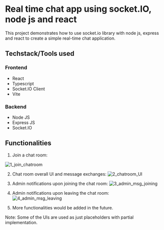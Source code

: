 # Real time chat app using socket.IO, node js and react

This project demonstrates how to use socket.io library with node js, express and react to create a simple real-time chat application.

## Techstack/Tools used
### Frontend
- React
- Typescript
- Socket.IO Client
- Vite

### Backend
- Node JS
- Express JS
- Socket.IO

## Functionalities

1. Join a chat room:

![1_join_chatroom](https://github.com/user-attachments/assets/1c73ccd5-3e48-4553-9f89-60b9a92500bb)


2. Chat room overall UI and message exchanges:
![2_chatroom_UI](https://github.com/user-attachments/assets/4f905ed3-0cea-425c-b4e3-bfe8d67e1198)


3. Admin notifications upon joining the chat room:
![3_admin_msg_joining](https://github.com/user-attachments/assets/47985d3d-f1b5-4eba-8888-dc7b76a4f012)


4. Admin notifications upon leaving the chat room:
![4_admin_msg_leaving](https://github.com/user-attachments/assets/741de904-4d64-4161-910d-6a901687553f)


2. More functionalities would be added in the future.

Note: Some of the UIs are used as just placeholders with partial implementation.
